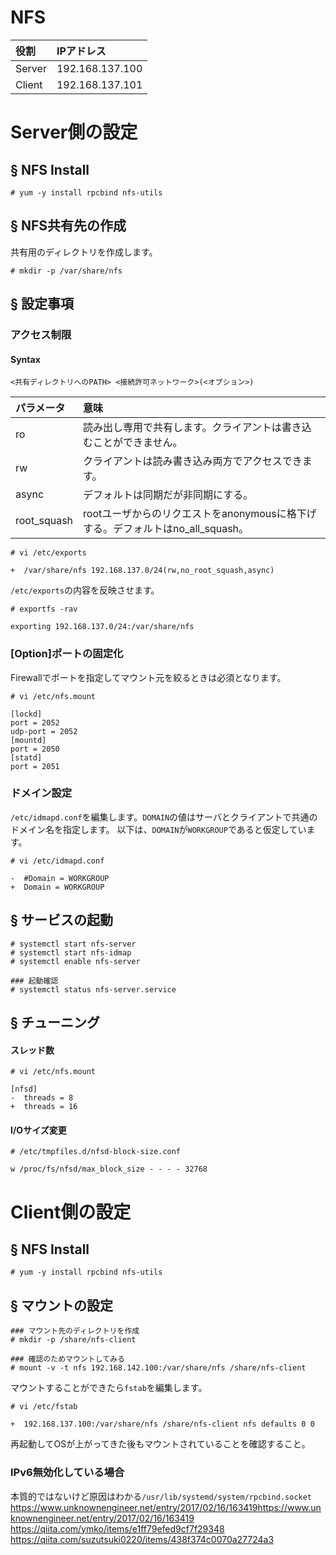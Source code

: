# NFS
|役割|IPアドレス|
|:---|:---|
|Server|192.168.137.100|
|Client|192.168.137.101|

# Server側の設定
## § NFS Install
```
# yum -y install rpcbind nfs-utils
```
## § NFS共有先の作成
共有用のディレクトリを作成します。
```
# mkdir -p /var/share/nfs
```
## § 設定事項
### アクセス制限
#### Syntax
```
<共有ディレクトリへのPATH> <接続許可ネットワーク>(<オプション>)
```
|パラメータ|意味|
|:---|:---|
|ro|読み出し専用で共有します。クライアントは書き込むことができません。|
|rw|クライアントは読み書き込み両方でアクセスできます。|
|async|デフォルトは同期だが非同期にする。|
|root_squash|rootユーザからのリクエストをanonymousに格下げする。デフォルトはno_all_squash。|

```
# vi /etc/exports
```
```
+  /var/share/nfs 192.168.137.0/24(rw,no_root_squash,async)
```
`/etc/exports`の内容を反映させます。
```
# exportfs -rav
```
```
exporting 192.168.137.0/24:/var/share/nfs
```
### [Option]ポートの固定化
Firewallでポートを指定してマウント元を絞るときは必須となります。
```
# vi /etc/nfs.mount
```
```
[lockd]
port = 2052
udp-port = 2052
[mountd]
port = 2050
[statd]
port = 2051
```
### ドメイン設定
`/etc/idmapd.conf`を編集します。`DOMAIN`の値はサーバとクライアントで共通のドメイン名を指定します。
以下は、`DOMAIN`が`WORKGROUP`であると仮定しています。
```
# vi /etc/idmapd.conf
```
```
-  #Domain = WORKGROUP
+  Domain = WORKGROUP
```
## § サービスの起動
```
# systemctl start nfs-server
# systemctl start nfs-idmap
# systemctl enable nfs-server
```
```
### 起動確認
# systemctl status nfs-server.service
```
## § チューニング
#### スレッド数
```
# vi /etc/nfs.mount
```
```
[nfsd]
-  threads = 8
+  threads = 16
```
#### I/Oサイズ変更
```
# /etc/tmpfiles.d/nfsd-block-size.conf
```
```
w /proc/fs/nfsd/max_block_size - - - - 32768
```
# Client側の設定
## § NFS Install
```
# yum -y install rpcbind nfs-utils
```
## § マウントの設定
```
### マウント先のディレクトリを作成
# mkdir -p /share/nfs-client
```
```
### 確認のためマウントしてみる
# mount -v -t nfs 192.168.142.100:/var/share/nfs /share/nfs-client
```
マウントすることができたら`fstab`を編集します。
```
# vi /etc/fstab
```
```
+  192.168.137.100:/var/share/nfs /share/nfs-client nfs defaults 0 0
```
再起動してOSが上がってきた後もマウントされていることを確認すること。
### IPv6無効化している場合
本質的ではないけど原因はわかる`/usr/lib/systemd/system/rpcbind.socket`
https://www.unknownengineer.net/entry/2017/02/16/163419https://www.unknownengineer.net/entry/2017/02/16/163419  
https://qiita.com/ymko/items/e1ff79efed9cf7f29348  
https://qiita.com/suzutsuki0220/items/438f374c0070a27724a3
